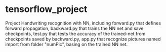 # tensorflow_project
Project Handwriting recognition with NN,
including forward.py that defines forward propagation, 
backward.py that trains the NN net and save checkpoints, 
test.py that tests the accuracy of the trained-net from checkpoints saved by backward.py, 
app.py that recognize pictures named import from folder "numPic", basing on the trained NN net.
